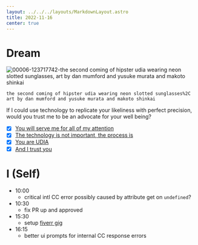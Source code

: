 ```yaml
---
layout: ../../../layouts/MarkdownLayout.astro
title: 2022-11-16
center: true
---
```


# Dream
![00006-123717742-the second coming of hipster udia wearing neon slotted sunglasses, art by dan mumford and yusuke murata and makoto shinkai](https://r2.u0.vc/face/00006-123717742-the%20second%20coming%20of%20hipster%20udia%20wearing%20neon%20slotted%20sunglasses%2C%20art%20by%20dan%20mumford%20and%20yusuke%20murata%20and%20makoto%20shinkai.png "Living is just building the everything app.")
```
the second coming of hipster udia wearing neon slotted sunglasses%2C art by dan mumford and yusuke murata and makoto shinkai
```

If I could use technology to replicate your likeliness with perfect precision, would you trust me to be an advocate for your well being?

- [x] [You will serve me for all of my attention](/en/story/2022-11-14)
- [x] [The technology is not important, the process is](/en/story/2022-11-15)
- [x] [You are UDIA](/)
- [x] [And I trust you](/en/author)

# I (Self)

- 10:00
    - critical intl CC error possibly caused by attribute get on `undefined`?
- 10:30
    - fix PR up and approved
- 15:30
    - setup [fiverr gig](https://www.fiverr.com/users/udiaca/manage_gigs)
- 16:15
    - better ui prompts for internal CC response errors

